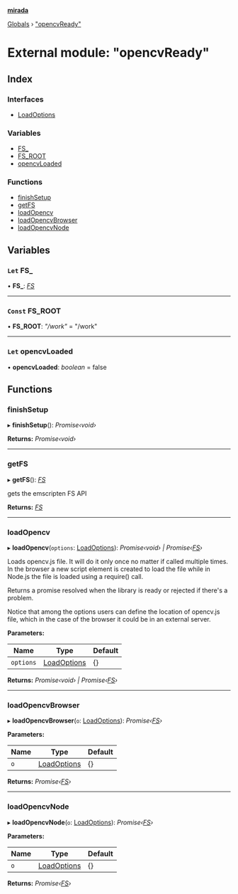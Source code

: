 **[mirada](../README.md)**

[Globals](../README.md) › ["opencvReady"](_opencvready_.md)

# External module: "opencvReady"

## Index

### Interfaces

* [LoadOptions](../interfaces/_opencvready_.loadoptions.md)

### Variables

* [FS_](_opencvready_.md#let-fs_)
* [FS_ROOT](_opencvready_.md#const-fs_root)
* [opencvLoaded](_opencvready_.md#let-opencvloaded)

### Functions

* [finishSetup](_opencvready_.md#finishsetup)
* [getFS](_opencvready_.md#getfs)
* [loadOpencv](_opencvready_.md#loadopencv)
* [loadOpencvBrowser](_opencvready_.md#loadopencvbrowser)
* [loadOpencvNode](_opencvready_.md#loadopencvnode)

## Variables

### `Let` FS_

• **FS_**: *[FS](../interfaces/_types_emscripten_.fs.md)*

___

### `Const` FS_ROOT

• **FS_ROOT**: *"/work"* = "/work"

___

### `Let` opencvLoaded

• **opencvLoaded**: *boolean* = false

## Functions

###  finishSetup

▸ **finishSetup**(): *Promise‹void›*

**Returns:** *Promise‹void›*

___

###  getFS

▸ **getFS**(): *[FS](../interfaces/_types_emscripten_.fs.md)*

gets the emscripten FS API

**Returns:** *[FS](../interfaces/_types_emscripten_.fs.md)*

___

###  loadOpencv

▸ **loadOpencv**(`options`: [LoadOptions](../interfaces/_opencvready_.loadoptions.md)): *Promise‹void› | Promise‹[FS](../interfaces/_types_emscripten_.fs.md)›*

Loads opencv.js file. It will do it only once no matter if called multiple times.
In the browser a new script element is created to load the file while in Node.js
the file is loaded using a require() call.

Returns a promise resolved when the library is ready or rejected if there's a problem.

Notice that among the options users can define the location of opencv.js file, which
in the case of the browser it could be in an external server.

**Parameters:**

Name | Type | Default |
------ | ------ | ------ |
`options` | [LoadOptions](../interfaces/_opencvready_.loadoptions.md) |  {} |

**Returns:** *Promise‹void› | Promise‹[FS](../interfaces/_types_emscripten_.fs.md)›*

___

###  loadOpencvBrowser

▸ **loadOpencvBrowser**(`o`: [LoadOptions](../interfaces/_opencvready_.loadoptions.md)): *Promise‹[FS](../interfaces/_types_emscripten_.fs.md)›*

**Parameters:**

Name | Type | Default |
------ | ------ | ------ |
`o` | [LoadOptions](../interfaces/_opencvready_.loadoptions.md) |  {} |

**Returns:** *Promise‹[FS](../interfaces/_types_emscripten_.fs.md)›*

___

###  loadOpencvNode

▸ **loadOpencvNode**(`o`: [LoadOptions](../interfaces/_opencvready_.loadoptions.md)): *Promise‹[FS](../interfaces/_types_emscripten_.fs.md)›*

**Parameters:**

Name | Type | Default |
------ | ------ | ------ |
`o` | [LoadOptions](../interfaces/_opencvready_.loadoptions.md) |  {} |

**Returns:** *Promise‹[FS](../interfaces/_types_emscripten_.fs.md)›*